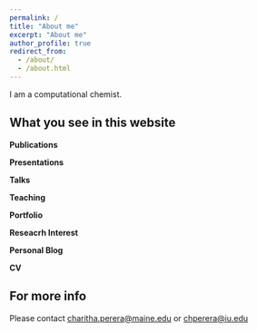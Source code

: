```yaml
---
permalink: /
title: "About me"
excerpt: "About me"
author_profile: true
redirect_from: 
  - /about/
  - /about.html
---
```


I am a computational chemist.






What you see in this website
------



**Publications**



**Presentations**



**Talks**




**Teaching**




**Portfolio**



**Reseacrh Interest**




**Personal Blog**



**CV**



For more info
------
Please contact charitha.perera@maine.edu or chperera@iu.edu
